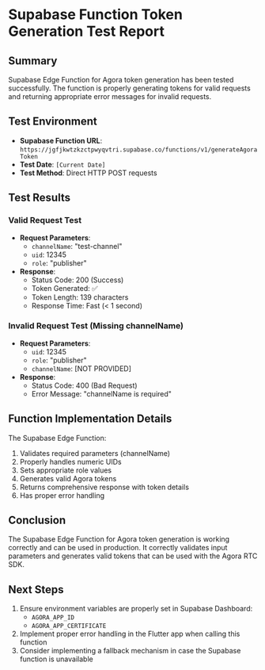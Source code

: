# Supabase Function Token Generation Test Report

## Summary
Supabase Edge Function for Agora token generation has been tested successfully. The function is properly generating tokens for valid requests and returning appropriate error messages for invalid requests.

## Test Environment
- **Supabase Function URL**: `https://jgfjkwtzkzctpwyqvtri.supabase.co/functions/v1/generateAgoraToken`
- **Test Date**: `[Current Date]`
- **Test Method**: Direct HTTP POST requests

## Test Results

### Valid Request Test
- **Request Parameters**:
  - `channelName`: "test-channel"
  - `uid`: 12345
  - `role`: "publisher"
- **Response**:
  - Status Code: 200 (Success)
  - Token Generated: ✅
  - Token Length: 139 characters
  - Response Time: Fast (< 1 second)

### Invalid Request Test (Missing channelName)
- **Request Parameters**:
  - `uid`: 12345
  - `role`: "publisher"
  - `channelName`: [NOT PROVIDED]
- **Response**:
  - Status Code: 400 (Bad Request)
  - Error Message: "channelName is required"

## Function Implementation Details
The Supabase Edge Function:
1. Validates required parameters (channelName)
2. Properly handles numeric UIDs
3. Sets appropriate role values
4. Generates valid Agora tokens
5. Returns comprehensive response with token details
6. Has proper error handling

## Conclusion
The Supabase Edge Function for Agora token generation is working correctly and can be used in production. It correctly validates input parameters and generates valid tokens that can be used with the Agora RTC SDK.

## Next Steps
1. Ensure environment variables are properly set in Supabase Dashboard:
   - `AGORA_APP_ID`
   - `AGORA_APP_CERTIFICATE`
2. Implement proper error handling in the Flutter app when calling this function
3. Consider implementing a fallback mechanism in case the Supabase function is unavailable
